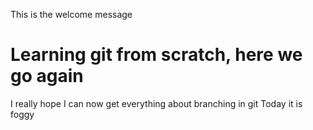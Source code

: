 This is the welcome message
# Learning git from scratch, here we go again
I really hope I can now get everything about branching in git
Today it is foggy
